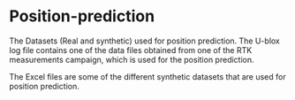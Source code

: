 # Position-prediction
The Datasets (Real and synthetic) used for position prediction. 
The U-blox log file contains one of the data files obtained from one of the RTK measurements campaign, which is used for the position prediction. 

The Excel files are some of the different synthetic datasets that are used for position prediction.

